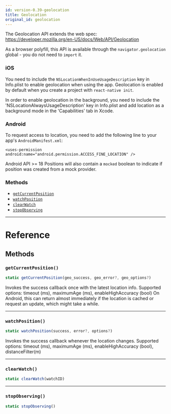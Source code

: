 ```yaml
---
id: version-0.39-geolocation
title: Geolocation
original_id: geolocation
---
```


The Geolocation API extends the web spec:
https://developer.mozilla.org/en-US/docs/Web/API/Geolocation

As a browser polyfill, this API is available through the `navigator.geolocation`
global - you do not need to `import` it.

### iOS
You need to include the `NSLocationWhenInUseUsageDescription` key
in Info.plist to enable geolocation when using the app. Geolocation is
enabled by default when you create a project with `react-native init`.

In order to enable geolocation in the background, you need to include the
'NSLocationAlwaysUsageDescription' key in Info.plist and add location as
a background mode in the 'Capabilities' tab in Xcode.

### Android
To request access to location, you need to add the following line to your
app's `AndroidManifest.xml`:

`<uses-permission android:name="android.permission.ACCESS_FINE_LOCATION" />`

Android API >= 18 Positions will also contain a `mocked` boolean to indicate if position
was created from a mock provider.



### Methods

- [`getCurrentPosition`](geolocation.md#getcurrentposition)
- [`watchPosition`](geolocation.md#watchposition)
- [`clearWatch`](geolocation.md#clearwatch)
- [`stopObserving`](geolocation.md#stopobserving)




---

# Reference

## Methods

### `getCurrentPosition()`

```javascript
static getCurrentPosition(geo_success, geo_error?, geo_options?)
```


Invokes the success callback once with the latest location info.  Supported
options: timeout (ms), maximumAge (ms), enableHighAccuracy (bool)
On Android, this can return almost immediately if the location is cached or
request an update, which might take a while.




---

### `watchPosition()`

```javascript
static watchPosition(success, error?, options?)
```


Invokes the success callback whenever the location changes.  Supported
options: timeout (ms), maximumAge (ms), enableHighAccuracy (bool), distanceFilter(m)




---

### `clearWatch()`

```javascript
static clearWatch(watchID)
```



---

### `stopObserving()`

```javascript
static stopObserving()
```



